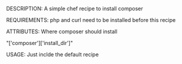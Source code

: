 DESCRIPTION:
A simple chef recipe to install composer

REQUIREMENTS:
php and curl need to be installed before this recipe

ATTRIBUTES:
Where composer should install

"['composer']['install_dir']"

USAGE:
Just inclde the default recipe
